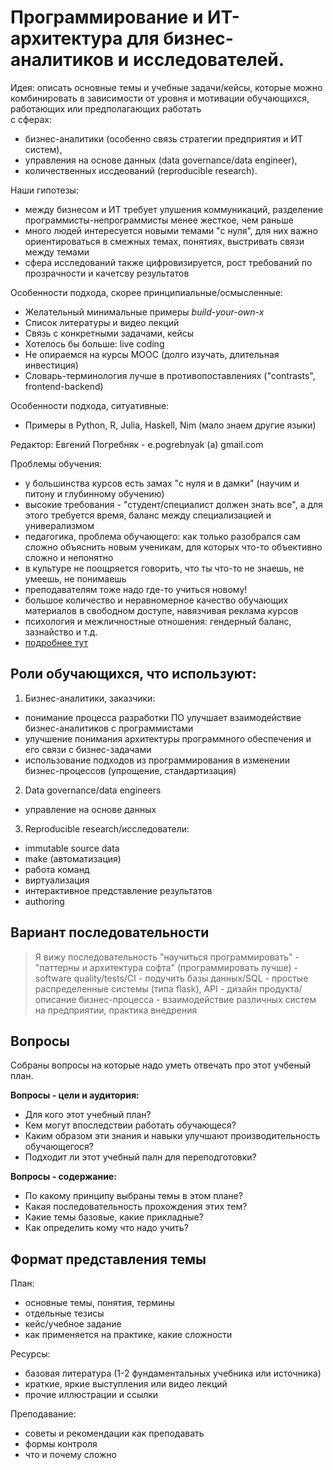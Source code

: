 Программирование и ИТ-архитектура для бизнес-аналитиков и исследователей.
======================================================================

Идея: описать основные темы и учебные задачи/кейсы, которые можно комбинировать
в зависимости от уровня и мотивации обучающихся, работающих или предполагающих работать  
с сферах:

- бизнес-аналитики (особенно связь стратегии предприятия и ИТ систем), 
- управления на основе данных (data governance/data engineer),
- количественных иссдеований (reproducible research).

Наши гипотезы:

- между бизнесом и ИТ требует улушения коммуникаций, разделение программисты-непрограммисты менее жесткое, чем раньше
- много людей интересуется новыми темами "с нуля", для них важно ориентироваться в смежных темах, понятиях, выстривать связи между темами
- сфера исследований также цифровизируется, рост требований по прозрачности и качетсву результатов 

Особенности подхода, скорее принципиальные/осмысленные:

- Желательный минимальные примеры *build-your-own-x*
- Список литературы и видео лекций
- Связь с конкретными задачами, кейсы
- Хотелось бы больше: live coding
- Не опираемся на курсы MOOC (долго изучать, длительная инвестиция)
- Словарь-терминология лучше в противопоставлениях ("сontrasts", frontend-backend)

Особенности подхода, ситуативные:

- Примеры в Python, R, Julia, Haskell, Nim (мало знаем другие языки)


Редактор: Евгений Погребняк - e.pogrebnyak (a) gmail.com

<!--

Правки, замечания, предложения от: ...

-->

Проблемы обучения:

- у большинства курсов есть замах "с нуля и в дамки" (научим и питону и глубинному обучению)
- высокие требования - "студент/специалист должен знать все", а для этого требуется время, баланс между специализацией и универализмом
- педагогика, проблема обучающего: как только разобрался сам сложно объяснить новым ученикам, для которых что-то объективно сложно и непонятно
- в культуре не поощряется говорить, что ты что-то не знаешь, не умеешь, не понимаешь
- преподавателям тоже надо где-то учиться новому!
- большое количество и неравномерное качество обучающих материалов в свободном доступе, навязчивая реклама курсов
- психология и межличностные отношения: гендерный баланс, зазнайство и т.д.
- [подробнее тут](https://gist.github.com/epogrebnyak/285346a623bcf670f05ffaaa7f16162b)

Роли обучающихся, что используют:
---------------------------------

1. Бизнес-аналитики, заказчики:
- понимание процесса разработки ПО улучшает взаимодействие бизнес-аналитиков с программистами
- улучшение понимания архитектуры программного обеспечения и его связи с бизнес-задачами
- использование подходов из программирования в изменении бизнес-процессов (упрощение, стандартизация)

2. Data governance/data engineers
- управление на основе данных

3. Reproducible research/исследователи:
- immutable source data
- make (автоматизация)
- работа команд 
- виртуализация
- интерактивное представление результатов
- authoring

Вариант последовательности
---------------------------

> Я вижу последовательность "научиться программировать" - "паттерны и архитектура софта" 
> (программировать лучше) - software quality/tests/CI - подучить базы данных/SQL - простые 
> распределенные системы (типа flask), API - дизайн продукта/описание бизнес-процесса - 
> взаимодействие различных систем на предприятии, практика внедрения


Вопросы
-------

Cобраны вопросы на которые надо уметь отвечать про этот учбеный план. 

**Вопросы - цели и аудитория:**

- Для кого этот учебный план?
- Кем могут впоследствии работать обучающеся?
- Каким образом эти знания и навыки улучшают производительность обучающегося?
- Подходит ли этот учебный палн для переподготовки?

**Вопросы - содержание:**

- По какому принципу выбраны темы в этом плане? 
- Какая последовательность прохождения этих тем? 
- Какие темы базовые, какие прикладные?
- Как определить кому что надо учить?


Формат представления темы
-------------------------

План:

- основные темы, понятия, термины
- отдельные тезисы
- кейс/учебное задание
- как применяется на практике, какие сложности

Ресурсы:

- базовая литература (1-2 фундаментальных учебника или источника)
- краткие, яркие выступления или видео лекций
- прочие иллюстрации и ссылки

Преподавание:

- советы и рекомендации как преподавать
- формы контроля
- что и почему сложно 